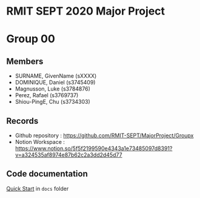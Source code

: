 # RMIT SEPT 2020 Major Project

# Group 00

## Members
* SURNAME, GivenName (sXXXX)
* DOMINIQUE, Daniel (s3745409)
* Magnusson, Luke (s3784876)
* Perez, Rafael (s3769737)
* Shiou-PingE, Chu (s3734303)

## Records

* Github repository : https://github.com/RMIT-SEPT/MajorProject/Groupx
* Notion Workspace : https://www.notion.so/5f5f2199590e4343a1e73485097d8391?v=a324535af8974e87b62c2a3dd2d45d77


## Code documentation

[Quick Start](/docs/README.md) in `docs` folder
